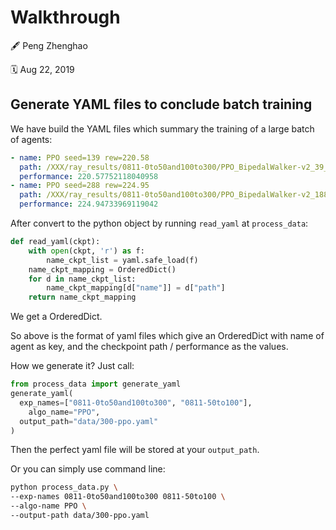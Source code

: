 # Walkthrough

:fountain_pen: Peng Zhenghao

:spiral_calendar: Aug 22, 2019



## Generate YAML files to conclude batch training

We have build the YAML files which summary the training of a large batch of agents:

```yaml
- name: PPO seed=139 rew=220.58
  path: /XXX/ray_results/0811-0to50and100to300/PPO_BipedalWalker-v2_39_seed=139_2019-08-11_23-00-21q3yaz5c6/checkpoint_782/checkpoint-782
  performance: 220.57752118040958
- name: PPO seed=288 rew=224.95
  path: /XXX/ray_results/0811-0to50and100to300/PPO_BipedalWalker-v2_188_seed=288_2019-08-12_11-50-56guywuhds/checkpoint_782/checkpoint-782
  performance: 224.94733969119042
```

After convert to the python object by running `read_yaml` at `process_data`:

```python
def read_yaml(ckpt):
    with open(ckpt, 'r') as f:
        name_ckpt_list = yaml.safe_load(f)
    name_ckpt_mapping = OrderedDict()
    for d in name_ckpt_list:
        name_ckpt_mapping[d["name"]] = d["path"]
    return name_ckpt_mapping
```

We get a OrderedDict.



So above is the format of yaml files which give an OrderedDict with name of agent as key, and the checkpoint path / performance as the values.

How we generate it? Just call:

```python
from process_data import generate_yaml
generate_yaml(
  exp_names=["0811-0to50and100to300", "0811-50to100"],
	algo_name="PPO",
  output_path="data/300-ppo.yaml"
)
```

Then the perfect yaml file will be stored at your `output_path`.

Or you can simply use command line:

```bash
python process_data.py \
--exp-names 0811-0to50and100to300 0811-50to100 \
--algo-name PPO \
--output-path data/300-ppo.yaml
```



